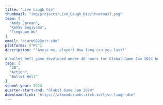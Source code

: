 ```yaml
---
title: "Live Laugh Die"
thumbnail: "img/projects/Live_Laugh_Die/thumbnail.png"
team: [
  "Andy Jarean",
  "Komay Sugiyama",
  "Tingxuan Wu"
]
email: "ajare002@ucr.edu"
platforms: ["PC"]
description: "'Amuse me, player! How long can you last?'

A bullet hell game developed under 48 hours for Global Game Jam 2024 hosted by Gamespawn with the theme 'Make Me Laugh'."
tags: [
  "2D",
  "Action",
  "Bullet Hell"
]
school-year: 2023
quarter-start-end: "Global Game Jam 2024"
download-link: "https://almondcrumbs.itch.io/live-laugh-die"
---
```

